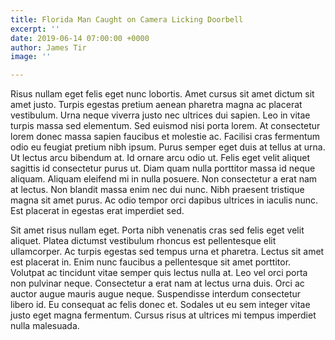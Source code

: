 ```yaml
---
title: Florida Man Caught on Camera Licking Doorbell
excerpt: ''
date: 2019-06-14 07:00:00 +0000
author: James Tir
image: ''

---
```

Risus nullam eget felis eget nunc lobortis. Amet cursus sit amet dictum sit amet justo. Turpis egestas pretium aenean pharetra magna ac placerat vestibulum. Urna neque viverra justo nec ultrices dui sapien. Leo in vitae turpis massa sed elementum. Sed euismod nisi porta lorem. At consectetur lorem donec massa sapien faucibus et molestie ac. Facilisi cras fermentum odio eu feugiat pretium nibh ipsum. Purus semper eget duis at tellus at urna. Ut lectus arcu bibendum at. Id ornare arcu odio ut. Felis eget velit aliquet sagittis id consectetur purus ut. Diam quam nulla porttitor massa id neque aliquam. Aliquam eleifend mi in nulla posuere. Non consectetur a erat nam at lectus. Non blandit massa enim nec dui nunc. Nibh praesent tristique magna sit amet purus. Ac odio tempor orci dapibus ultrices in iaculis nunc. Est placerat in egestas erat imperdiet sed.

Sit amet risus nullam eget. Porta nibh venenatis cras sed felis eget velit aliquet. Platea dictumst vestibulum rhoncus est pellentesque elit ullamcorper. Ac turpis egestas sed tempus urna et pharetra. Lectus sit amet est placerat in. Enim nunc faucibus a pellentesque sit amet porttitor. Volutpat ac tincidunt vitae semper quis lectus nulla at. Leo vel orci porta non pulvinar neque. Consectetur a erat nam at lectus urna duis. Orci ac auctor augue mauris augue neque. Suspendisse interdum consectetur libero id. Eu consequat ac felis donec et. Sodales ut eu sem integer vitae justo eget magna fermentum. Cursus risus at ultrices mi tempus imperdiet nulla malesuada.